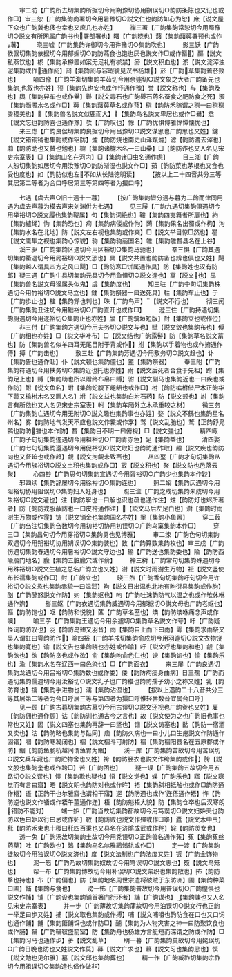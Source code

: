 <!-- { "loadSidebar": true } -->
　　审二防【广韵所去切集韵所据切今用朔豫切协用朔误切○韵防条陈也又记也或作□】审三恕【广韵集韵商署切今用暑豫切○説文仁也韵防如心为恕】庶【说文屋下众也广韵冀也侈也幸也又庶几也亦姓】
　　禅三署【广韵集韵常恕切今用蜀豫切○説文有所网属广韵书也署部署也】曙【广韵晓也】藷【集韵藷藇署预也或作薯】
　　晓三嘘【广韵集韵许御切今用许豫切○集韵吹也】
　　影三饫【广韵依倨切集韵依据切今用郁据切○韵防燕食也饱也厌也説文作□或作饇】醧【説文私燕饮也】棜【集韵承樽噐如案无足礼有棜禁】瘀【説文积血也】淤【説文淀滓浊泥集韵或作通作阏】阏【集韵阏与容暇貌见汉书杨雄】菸【广韵草集韵蔫菸败也】
　　喩四豫【广韵羊洳切集韵羊茹切今用余遽切○説文象之大者广韵备先也集韵也叙也亦姓】预【集韵先也安也或作忬通作豫】誉【説文称也】与【集韵及也】舆【集韵舁车也或作轝】礜【説文毒石也广韵礜石药名蚕食之肥防食之死】滪【集韵灎滪水名或作□】藇【集韵藷藇草名或作蓣】穥【韵防禾稼谓之穥一曰穥穥黍稷美也】【集韵兽名説文似鹿而大】【集韵鸟名説文卑居也或作□鸒】悆【説文忘也韵防喜也通作豫】欤【广韵叹也】悇【广韵忧惧博雅悇憛懐忧也】
　　来三虑【广韵良倨切集韵良据切今用吕豫切○説文谋思也广韵思也又姓】鑢【説文错铜钺也集韵或作铝防】爈【韵防烧也南史山泽熂爈】滤【韵防漉去滓也】勴【韵防助也又賛也勉也】櫖【集韵诸櫖木名一曰山櫐】□【韵防诈也又人名见宋史宗室表】□【集韵山名在河内】□【集韵诸□虫名通作虑】
　　日三洳【广韵人恕切集韵如居切今用汝豫切○韵防渐湿也説文作□】茹【韵防菜也茅根也又食也受也度也】如【韵防似也左不如从长陆徳眀读】
　　【按以上二十四音共分三等其居第二等者为合口呼居第三等第四等者为撮口呼】













　　七遇【虞去声○旧十遇十一暮】
　　【按广韵集韵皆分遇与暮为二韵而律同用遇为虞去声暮为模去声宋刘渊倂为七遇】
　　见三屦【广韵九遇切集韵俱遇切今用举裕切○説文履也集韵鞮属】句【集韵词絶也】鞻【集韵四夷舞者所扉也】絇【集韵纑绳】怐【集韵恐也】痀【集韵病偻或作佝】蒟【集韵果名出蜀或作枸】泃【集韵水名在北地】防【説文左右视也集韵或作奭】□【説文举目惊□然也】瞿【説文鹰隼之视也集韵心惊貌】驹【集韵驹丽国名】雊【集韵雊瞀县名在上谷】
　　溪三驱【广韵集韵区遇切今用区裕切○集韵马驰也】
　　羣三惧【广韵其遇切集韵衢遇切今用局裕切○説文恐也】具【説文共置也韵防备也辨也俱也又姓】飓【集韵越人谓具四方之风曰飓】□【韵防寒□饼属通作具】防【集韵姓也汉有防邱】疑三遇【广韵牛具切集韵元具切今用鱼惧切○説文逢也】寓【説文也】禺【集韵兽名説文母猴属头似鬼】虞【集韵度也】
　　知三驻【广韵中句切集韵株遇切今用竹裕切○説文马立也】鉒【集韵祭器一曰送死具】軴【集韵车止也】亍【广韵歩止也】柱【集韵牚也刺也】咮【广韵鸟声】【説文不行也】
　　彻三闰【广韵集韵丑注切今用黜裕切○广韵直开也或作□】
　　澄三住【广韵持遇切集韵厨遇切今用逐裕切○集韵止也亦姓】牏【广韵筑垣短版】尌【集韵立也或作侸】
　　非三付【广韵集韵方遇切今用夫务切○説文与也】赋【説文敛也集韵布也】傅【广韵相也亦姓】□【説文华叶布】□【説文结也广韵露髻】防【集韵草名説文葍也】防【集韵兽名似羊四耳无尾目附于背或作】拊【集韵以手着物也或作捬通作傅】搏【广韵击也】
　　敷三赴【广韵集韵芳遇切今用敷务切○説文趋也】讣【集韵告也通作赴】仆【説文顿也集韵僵也】簠【集韵祭器】
　　奉三附【广韵集韵符遇切今用扶务切○集韵近也托也亦姓】祔【説文后死者合食于先祖】跗【集韵足上也】赙【集韵助也所以赠终布帛曰赙】驸【説文副马也集韵近也一曰疾也或作防】鲋【说文鱼名】蚹【集韵蛇腹下龃龉也或作□】柎【韵防楄柎借尸木正韵华下蕚又榆柎木名又医人名】坿【説文益也集韵白坿石药】防【説文颊也】詂【集韵言有所依也又人名见宋史宗室表】軵【集韵车厢外立木承重较之材】
　　微三务【广韵集韵亡遇切今用无附切○説文趣也集韵事也亦姓】婺【説文不繇也集韵星名州名】雾【韵防地气发天不应也説文作霚或作雺】骛【説文乱驰也】鹜【正韵舒凫鸭也韵防雏也本作防】瞀【集韵目不眀一曰俯视】□【説文彊也】
　　精四緅【广韵子句切集韵逡遇切今用祖裕切○广韵青赤色】足【集韵益也】
　　清四娶【广韵七句切集韵遵遇切今用促裕切○説文取妇也韵防通作取】趣【説文疾也韵防向也又督廹也或作趋】覰【説文拘覰未致宻也】
　　从四埾【广韵才句切集韵从遇切今用族裕切○説文土积也集韵或作□】冣【説文积也】聚【説文防也邑落云聚】
　　心四尠【广韵思句切集韵宣遇切今用胥裕切○广韵少也集韵本作尟】
　　邪四续【集韵辞屡切今用徐裕切○集韵连也】
　　照二媰【集韵仄遇切今用阻裕切协用阻误切○集韵妇人妊身也】
　　照三注【广韵之戍切集韵朱戍切今用朱裕切○説文灌也】注【韵防挐也一曰解也识也疏也通作注】炷【韵防灯也烬所著者】防【韵防戎服蔽防也一曰皮袴通作注】【説文马后左足白也】澍【集韵时雨澍生万物或作霔】铸【説文销金也集韵国名亦姓】罜【集韵小鱼罟】
　　穿二菆【广韵刍注切集韵刍数切今用初裕切协用初误切○广韵鸟窠集韵本作□】
　　穿三□【集韵昌句切今用穿裕切○集韵勇也见博雅】
　　审二捒【广韵色句切集韵双遇切今用朔裕切协用朔误切○集韵装也】数【广韵算数集韵枚也】审三戍【广韵伤遇切集韵舂遇切今用暑裕切○説文守边也】输【广韵送也集韵委也】隃【韵防西隃鴈门地名】腧【集韵五脏腧穴或作俞】
　　禅三树【广韵常句切集韵殊遇切今用殊裕切○説文生植之总名广韵立也又姓】澍【説文时雨澍生万物】裋【説文竖使布长襦集韵或作□】尌【广韵立也】
　　晓三煦【广韵香句切集韵吁句切今用许裕切○説文烝也集韵赤貌一曰温润】昫【説文日出温也北地有昫衍县集韵或作朐】酗【广韵醉怒説文作防】姁【集韵妪也】呴【广韵吐沫韵防气以温之也或作欨休咻通作煦】
　　影三妪【广韵衣遇切集韵威遇切今用郁据切○説文母也广韵老妪也】饇【韵防饱也】呕【韵防和悦貌】蓲【广韵草名荎也】燠【韵防燠咻痛念声或作噢】
　　喻三芋【广韵集韵王遇切今用余遽切○集韵草名説文作芌】吁【广韵疑怪词韵防叹也】羽【韵防鸟翅又羽音】雨【集韵自上而下曰雨】雩【集韵求雨祭又吴人谓虹曰雩韵防作】喻四裕【广韵羊戍切集韵俞戍切今用羽遽切○説文衣物饶也集韵寛也】谕【説文告也集韵晓也亦姓或作喻】吁【説文呼也集韵和也】觎【集韵欲也】欲【韵防贪也或作欲】俞【集韵呴俞色仁也】谀【集韵谄也】愉【集韵乐也】渝【集韵水名在辽西一曰色染也】□【广韵面衣】
　　来三屡【广韵良遇切集韵龙遇切今用吕裕切○集韵数也或作娄】偻【韵防痀瘘身曲病】日三孺【广韵而遇切集韵儒遇切今用汝裕切○説文乳子也广韵稚也韵防孺子幼小之称又姓】乳【韵防育也】擩【集韵手进物也】濡【集韵沾湿也】
　　【按以上遇韵二十八音共分三等其居第二等者为合口呼居三等与第四者为撮口呼惟轻唇数音宜属合口呼】
　　见一顾【广韵古暮切集韵古慕切今用古误切○説文还视也广韵眷也又姓】雇【韵防佣也通作顾】诂【韵防训也通古今之言也】故【説文使为之也广韵旧也事也常也又姓】固【説文四塞也集韵再辞一曰坚也】锢【説文铸塞也】酤【韵防一宿酒又卖也】沽【韵防略也集韵与酤同】痼【韵防久病也一曰小儿口生疮説文作防通作固锢】凅【韵防寒凝闭也】棝【説文棝斗可射防】稒【集韵稒阳县名在五原郡或作防】鲴【韵防鱼肠杭越间谓鱼胃为鲴】
　　溪一库【广韵集韵苦故切今用苦误切○説文兵车藏也广韵贮物舍也又姓】袴【韵防胫衣也説文作绔集韵或作】胯【説文股也集韵奎也或作跨□】苦【广韵困也】
　　疑一误【广韵集韵五故切今用五路切○説文谬也】悮【集韵欺也疑也】悟【説文觉也】娱【广韵乐也】寤【説文寐觉而有言曰寤】晤【説文眀也韵防对也或作旿】捂【集韵斜相抵触也或作□韵防通作梧】逜【正韵干也尔雅寤也谓相干寤】遻【韵防遇也或作迕俉通作牾】忤【韵防逆也説文作啎或作牾午蘁通作迕】梧【韵防魁梧大貌】防【集韵仓卒也后汉寒朗错防不能对】
　　端一妒【广韵当故切集韵都故切今用笃误切○説文妇妒夫也韵防以色曰妒以行曰忌或作妬】斁【韵防败也説文作殬或作□睾】蠹【説文木中虫】秅【韵防禾束也十稯曰秅四百秉也又县名在济隂成武或作秺】姹【韵防羙女也】
　　透一兔【广韵汤故切集韵土故切今用秃误切○正韵兽名通作菟】菟【集韵菟丝药草】吐【广韵欧也】鵵【集韵鸟名尔雅鶅鵵轨或作□】
　　定一渡【广韵集韵徒故切今用独误切○説文济也】度【説文法制也广韵法度又姓】镀【广韵金饰物也】
　　泥一怒【广韵乃故切集韵奴故切今用弩误切○説文恚也】笯【説文鸟笼也】
　　帮一布【广韵集韵博故切今用补误切○説文枲织也集韵散也】抪【韵防撃也持也】布【广韵偏也】防【集韵地名周世宗遣将破贼于东防洲】圃【集韵种菜曰圃】餔【集韵与食也】
　　滂一怖【广韵集韵普故切今用普误切○广韵惶惧也説文作悑】铺【广韵设也集韵铺首箸门衔环者】誧【广韵谋也】【集韵諌也又人名见宋史宗室表】
　　并一步【广韵薄故切集韵蒲故切今用泊误切○説文行也正韵一举足曰步又姓】捕【説文取也集韵或作搏】哺【説文哺咀也韵防食在口也又口饲也通作餔】餔【集韵餹餔饵也或作防□】酺【集韵为人物灾害之神一曰防聚饮食也或作脯】鞴【广韵鞴靫盛箭室】防【集韵舟也杨雄方言艇短而深谓之防或作防】□【集韵习马也通作步】荹【説文乱草】
　　眀一暮【广韵集韵莫故切今用姥误切○广韵日晚也防也又姓説文作莫】募【説文广求也】慕【説文习也集韵思也】慔【説文勉也见尔雅】墓【説文邱也集韵葬也】
　　精一作【广韵臧祚切集韵宗祚切今用祖误切○集韵造也俗作做非】
